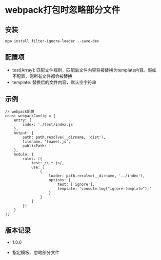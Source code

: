 # webpack打包时忽略部分文件

## 安装
```
npm install filter-ignore-loader --save-dev
```

## 配置项
* test[Array]: 匹配文件规则，匹配后文件内容将被替换为template内容。假如不配置，则所有文件都会被替换
* template: 替换后的文件内容，默认空字符串

## 示例
```
// webpack配置
const webpackConfig = {
    entry: {
        index: './test/index.js'
    },
    output: {
        path: path.resolve(__dirname, 'dist'),
        filename: '[name].js',
        publicPath: ''
    },
    module: {
        rules: [{
            test: /\.*.js/,
            use: [
                {
                    loader: path.resolve(__dirname, '../index'),
                    options: {
                        test: ['ignore'],
                        template: 'console.log("ignore-template");'
                    }
                }
            ]
        }]
    }
};
```


## 版本记录
* 1.0.0
 - 指定模板、忽略部分文件